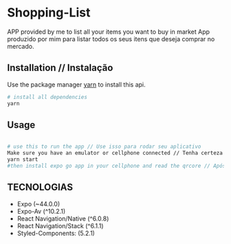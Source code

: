# Shopping-List

APP provided by me to list all your items you want to buy in market
App produzido por mim para listar todos os seus itens que deseja comprar no mercado.


## Installation // Instalação

Use the package manager [yarn](https://yarnpkg.com/) to install this api.

```bash
# install all dependencies
yarn
```

## Usage

```bash

# use this to run the app // Use isso para rodar seu aplicativo
Make sure you have an emulator or cellphone connected // Tenha certeza que possui um emulador ou celular conectado
yarn start
#then install expo go app in your cellphone and read the qrcore // Após, instale o app expo go no seu celular e leia o qrcode.
```


## TECNOLOGIAS
- Expo (~44.0.0)
- Expo-Av (^10.2.1)
- React Navigation/Native (^6.0.8)
- React Navigation/Stack (^6.1.1)
- Styled-Components: (5.2.1)


